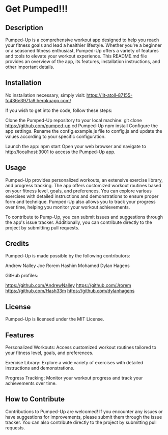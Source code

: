 # Get Pumped!!!

## Description

Pumped-Up is a comprehensive workout app designed to help you reach your fitness goals and lead a healthier lifestyle. Whether you're a beginner or a seasoned fitness enthusiast, Pumped-Up offers a variety of features and tools to elevate your workout experience. This README.md file provides an overview of the app, its features, installation instructions, and other important details.



## Installation

No installation necessary, simply visit: https://lit-atoll-87155-fc436e3971a9.herokuapp.com/

If you wish to get into the code, follow these steps:

Clone the Pumped-Up repository to your local machine:
git clone https://github.com/pumped-up
cd Pumped-Up
npm install
Configure the app settings. Rename the config.example.js file to config.js and update the values according to your specific configuration.

Launch the app:
npm start
Open your web browser and navigate to http://localhost:3001 to access the Pumped-Up app.



## Usage

Pumped-Up provides personalized workouts, an extensive exercise library, and progress tracking. The app offers customized workout routines based on your fitness level, goals, and preferences. You can explore various exercises with detailed instructions and demonstrations to ensure proper form and technique. Pumped-Up also allows you to track your progress over time, helping you monitor your workout achievements.

To contribute to Pump-Up, you can submit issues and suggestions through the app's issue tracker. Additionally, you can contribute directly to the project by submitting pull requests.


## Credits

Pumped-Up is made possible by the following contributors:

Andrew Nalley
Joe Rorem
Hashim Mohamed
Dylan Hagens

GitHub profiles:

https://github.com/AndrewNalley
https://github.com/Jrorem
https://github.com/Hash33m
https://github.com/dylanhagens

## License

Pumped-Up is licensed under the MIT License.



## Features

Personalized Workouts: Access customized workout routines tailored to your fitness level, goals, and preferences.

Exercise Library: Explore a wide variety of exercises with detailed instructions and demonstrations.

Progress Tracking: Monitor your workout progress and track your achievements over time.

## How to Contribute

Contributions to Pumped-Up are welcomed! If you encounter any issues or have suggestions for improvements, please submit them through the issue tracker. You can also contribute directly to the project by submitting pull requests.


